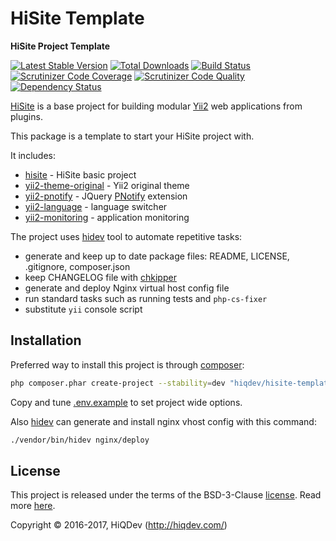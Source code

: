 # HiSite Template

**HiSite Project Template**

[![Latest Stable Version](https://poser.pugx.org/hiqdev/hisite-template/v/stable)](https://packagist.org/packages/hiqdev/hisite-template)
[![Total Downloads](https://poser.pugx.org/hiqdev/hisite-template/downloads)](https://packagist.org/packages/hiqdev/hisite-template)
[![Build Status](https://img.shields.io/travis/hiqdev/hisite-template.svg)](https://travis-ci.org/hiqdev/hisite-template)
[![Scrutinizer Code Coverage](https://img.shields.io/scrutinizer/coverage/g/hiqdev/hisite-template.svg)](https://scrutinizer-ci.com/g/hiqdev/hisite-template/)
[![Scrutinizer Code Quality](https://img.shields.io/scrutinizer/g/hiqdev/hisite-template.svg)](https://scrutinizer-ci.com/g/hiqdev/hisite-template/)
[![Dependency Status](https://www.versioneye.com/php/hiqdev:hisite-template/dev-master/badge.svg)](https://www.versioneye.com/php/hiqdev:hisite-template/dev-master)

[HiSite] is a base project for building modular [Yii2] web applications from plugins.

This package is a template to start your HiSite project with.

It includes:

- [hisite] - HiSite basic project
- [yii2-theme-original] - Yii2 original theme
- [yii2-pnotify] - JQuery [PNotify] extension
- [yii2-language] - language switcher
- [yii2-monitoring] - application monitoring

The project uses [hidev] tool to automate repetitive tasks:

- generate and keep up to date package files: README, LICENSE, .gitignore, composer.json
- keep CHANGELOG file with [chkipper]
- generate and deploy Nginx virtual host config file
- run standard tasks such as running tests and `php-cs-fixer`
- substitute `yii` console script

[yii2]:                 http://www.yiiframework.com/
[hidev]:                https://github.com/hiqdev/hidev
[HiSite]:               https://github.com/hiqdev/hisite
[yii2-theme-original]:  https://github.com/hiqdev/yii2-theme-original
[yii2-pnotify]:         https://github.com/hiqdev/yii2-thememanager
[yii2-language]:        https://github.com/hiqdev/yii2-language
[yii2-monitoring]:      https://github.com/hiqdev/yii2-monitoring
[chkipper]:             https://github.com/hiqdev/chkipper
[pnotify]:              https://github.com/sciactive/pnotify

## Installation

Preferred way to install this project is through [composer]:

```sh
php composer.phar create-project --stability=dev "hiqdev/hisite-template:*" dir
```

Copy and tune [.env.example] to set project wide options.

Also [hidev] can generate and install nginx vhost config with this command:

```sh
./vendor/bin/hidev nginx/deploy
```

[composer]: http://getcomposer.org/download/
[.env.example]: .env.example

## License

This project is released under the terms of the BSD-3-Clause [license](LICENSE).
Read more [here](http://choosealicense.com/licenses/bsd-3-clause).

Copyright © 2016-2017, HiQDev (http://hiqdev.com/)

